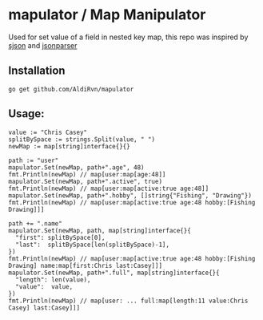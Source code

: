 # mapulator / Map Manipulator
Used for set value of a field in nested key map, this repo was inspired by [sjson](github.com/tidwall/sjson) and [jsonparser](github.com/buger/jsonparser)

## Installation
```
go get github.com/AldiRvn/mapulator
```

## Usage:
```golang
value := "Chris Casey"
splitBySpace := strings.Split(value, " ")
newMap := map[string]interface{}{}

path := "user"
mapulator.Set(newMap, path+".age", 48)
fmt.Println(newMap) // map[user:map[age:48]]
mapulator.Set(newMap, path+".active", true)
fmt.Println(newMap) // map[user:map[active:true age:48]]
mapulator.Set(newMap, path+".hobby", []string{"Fishing", "Drawing"})
fmt.Println(newMap) // map[user:map[active:true age:48 hobby:[Fishing Drawing]]]

path += ".name"
mapulator.Set(newMap, path, map[string]interface{}{
  "first": splitBySpace[0],
  "last":  splitBySpace[len(splitBySpace)-1],
})
fmt.Println(newMap) // map[user:map[active:true age:48 hobby:[Fishing Drawing] name:map[first:Chris last:Casey]]]
mapulator.Set(newMap, path+".full", map[string]interface{}{
  "length": len(value),
  "value":  value,
})
fmt.Println(newMap) // map[user: ... full:map[length:11 value:Chris Casey] last:Casey]]]
```
